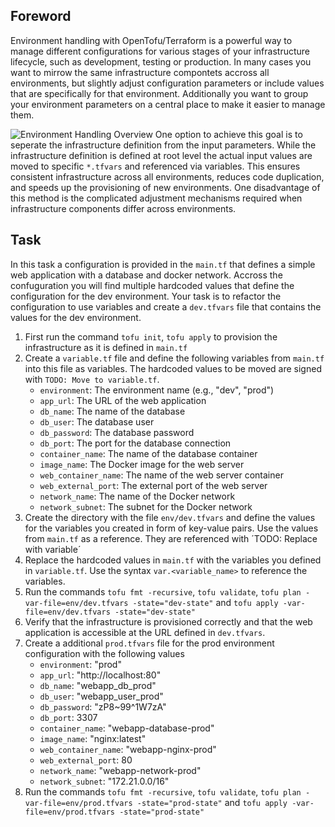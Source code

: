 ## Foreword
Environment handling with OpenTofu/Terraform is a powerful way to manage different configurations for various stages of your infrastructure lifecycle, such as development, testing or production. 
In many cases you want to mirrow the same infrastructure compontets accross all environments, but slightly adjust configuration parameters or include values that are specifically for that environment. 
Additionally you want to group your environment parameters on a central place to make it easier to manage them. 

![Environment Handling Overview](./assets/environment_handling_version1.png)
One option to achieve this goal is to seperate the infrastructure definition from the input parameters. While the infrastructure definition is defined at root level the actual input values are moved to specific `*.tfvars`
and referenced via variables. This ensures consistent infrastructure across all environments, reduces code duplication, and speeds up the provisioning of new environments.
One disadvantage of this method is the complicated adjustment mechanisms required when infrastructure components differ across environments.

## Task
In this task a configuration is provided in the `main.tf` that defines a simple web application with a database and docker network. 
Accross the confuguration you will find multiple hardcoded values that define the configuration for the dev environment. Your task is to refactor the configuration to use variables and create a `dev.tfvars` file that contains the values for the dev environment.
1. First run the command `tofu init`, `tofu apply` to provision the infrastructure as it is defined in `main.tf`
2. Create a `variable.tf` file and define the following variables from `main.tf` into this file as variables. The hardcoded values to be moved are signed with `TODO: Move to variable.tf`.
   - `environment`: The environment name (e.g., "dev", "prod")
   - `app_url`: The URL of the web application
   - `db_name`: The name of the database
   - `db_user`: The database user
   - `db_password`: The database password
   - `db_port`: The port for the database connection
   - `container_name`: The name of the database container
   - `image_name`: The Docker image for the web server
   - `web_container_name`: The name of the web server container
   - `web_external_port`: The external port of the web server
   - `network_name`: The name of the Docker network
   - `network_subnet`: The subnet for the Docker network
3. Create the directory with the file `env/dev.tfvars` and define the values for the variables you created in form of key-value pairs. Use the values from `main.tf` as a reference. They are referenced with ´TODO: Replace with variable´
4. Replace the hardcoded values in `main.tf` with the variables you defined in `variable.tf`. Use the syntax `var.<variable_name>` to reference the variables.
5. Run the commands `tofu fmt -recursive`, `tofu validate`, `tofu plan -var-file=env/dev.tfvars -state="dev-state"` and `tofu apply -var-file=env/dev.tfvars -state="dev-state"`
6. Verify that the infrastructure is provisioned correctly and that the web application is accessible at the URL defined in `dev.tfvars`.
7. Create a additional `prod.tfvars` file for the prod environment configuration with the following values 
    - `environment`: "prod"
    - `app_url`: "http://localhost:80"
    - `db_name`: "webapp_db_prod"
    - `db_user`: "webapp_user_prod"
    - `db_password`: "zP8~99^1W7zA"
    - `db_port`: 3307
    - `container_name`: "webapp-database-prod"
    - `image_name`: "nginx:latest"
    - `web_container_name`: "webapp-nginx-prod"
    - `web_external_port`: 80
    - `network_name`: "webapp-network-prod"
    - `network_subnet`: "172.21.0.0/16"
8. Run the commands `tofu fmt -recursive`, `tofu validate`, `tofu plan -var-file=env/prod.tfvars -state="prod-state"` and `tofu apply -var-file=env/prod.tfvars -state="prod-state"`
